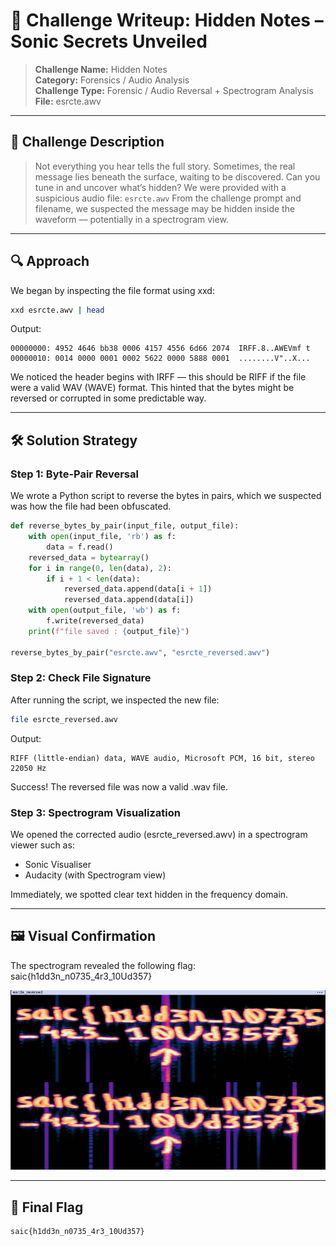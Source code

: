 # 🏁 Challenge Writeup: Hidden Notes – Sonic Secrets Unveiled

> **Challenge Name:** Hidden Notes  
> **Category:** Forensics / Audio Analysis  
> **Challenge Type:** Forensic / Audio Reversal + Spectrogram Analysis   
> **File:** esrcte.awv  

---

## 🧩 Challenge Description

> Not everything you hear tells the full story. Sometimes, the real message lies beneath the surface, waiting to be discovered. Can you tune in and uncover what’s hidden?
> We were provided with a suspicious audio file: ```esrcte.awv```
> From the challenge prompt and filename, we suspected the message may be hidden inside the waveform — potentially in a spectrogram view.

---

## 🔍 Approach

We began by inspecting the file format using xxd:

```bash
xxd esrcte.awv | head
```
Output:
```hex
00000000: 4952 4646 bb38 0006 4157 4556 6d66 2074  IRFF.8..AWEVmf t
00000010: 0014 0000 0001 0002 5622 0000 5888 0001  ........V"..X...
```

We noticed the header begins with IRFF — this should be RIFF if the file were a valid WAV (WAVE) format. This hinted that the bytes might be reversed or corrupted in some predictable way.

---

## 🛠️ Solution Strategy

### Step 1: Byte-Pair Reversal
We wrote a Python script to reverse the bytes in pairs, which we suspected was how the file had been obfuscated.

```python
def reverse_bytes_by_pair(input_file, output_file):
    with open(input_file, 'rb') as f:
        data = f.read()
    reversed_data = bytearray()
    for i in range(0, len(data), 2):
        if i + 1 < len(data):
            reversed_data.append(data[i + 1])
            reversed_data.append(data[i])
    with open(output_file, 'wb') as f:
        f.write(reversed_data)
    print(f"file saved : {output_file}")

reverse_bytes_by_pair("esrcte.awv", "esrcte_reversed.awv")
```

### Step 2: Check File Signature
After running the script, we inspected the new file:

```bash
file esrcte_reversed.awv
```
Output:
```arduino
RIFF (little-endian) data, WAVE audio, Microsoft PCM, 16 bit, stereo 22050 Hz
```
Success! The reversed file was now a valid .wav file.

### Step 3: Spectrogram Visualization

We opened the corrected audio (esrcte_reversed.awv) in a spectrogram viewer such as:
- Sonic Visualiser
- Audacity (with Spectrogram view)

Immediately, we spotted clear text hidden in the frequency domain.

---

## 🖼️ Visual Confirmation
The spectrogram revealed the following flag: saic{h1dd3n_n0735_4r3_10Ud357}

![Visual](images/hidden_note.webp)

---

## 🎯 Final Flag
```css
saic{h1dd3n_n0735_4r3_10Ud357}
```
